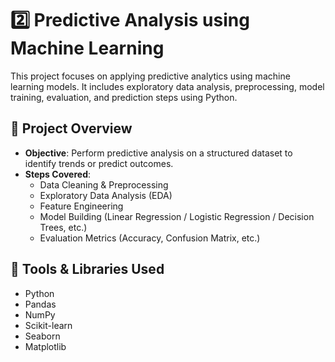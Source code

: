# 2️⃣ Predictive Analysis using Machine Learning

This project focuses on applying predictive analytics using machine learning models. It includes exploratory data analysis, preprocessing, model training, evaluation, and prediction steps using Python.

## 📌 Project Overview

- **Objective**: Perform predictive analysis on a structured dataset to identify trends or predict outcomes.
- **Steps Covered**:
  - Data Cleaning & Preprocessing
  - Exploratory Data Analysis (EDA)
  - Feature Engineering
  - Model Building (Linear Regression / Logistic Regression / Decision Trees, etc.)
  - Evaluation Metrics (Accuracy, Confusion Matrix, etc.)

## 🧰 Tools & Libraries Used

- Python
- Pandas
- NumPy
- Scikit-learn
- Seaborn
- Matplotlib
